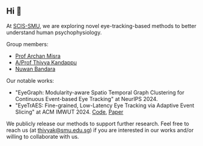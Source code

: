 ## Hi 👋

At [SCIS-SMU](https://computing.smu.edu.sg/), we are exploring novel eye-tracking-based methods to better understand human psychophysiology.

Group members:
* [Prof Archan Misra](https://sites.google.com/view/archan-misra)
* [A/Prof Thivya Kandappu](https://www.thivyak.info/)
* [Nuwan Bandara](https://www.nuwanbandara.com/) 

Our notable works:
* "EyeGraph: Modularity-aware Spatio Temporal Graph Clustering for Continuous Event-based Eye Tracking" at NeurIPS 2024.
* "EyeTrAES: Fine-grained, Low-Latency Eye Tracking via Adaptive Event Slicing" at ACM IMWUT 2024. [Code](https://github.com/arghasen10/EyeTrAES), [Paper](https://arxiv.org/abs/2409.18813)

We publicly release our methods to support further research. Feel free to reach us (at thivyak@smu.edu.sg) if you are interested in our works and/or willing to collaborate with us.

<!--

**Here are some ideas to get you started:**

🙋‍♀️ A short introduction - what is your organization all about?
🌈 Contribution guidelines - how can the community get involved?
👩‍💻 Useful resources - where can the community find your docs? Is there anything else the community should know?
🍿 Fun facts - what does your team eat for breakfast?
🧙 Remember, you can do mighty things with the power of [Markdown](https://docs.github.com/github/writing-on-github/getting-started-with-writing-and-formatting-on-github/basic-writing-and-formatting-syntax)
-->
